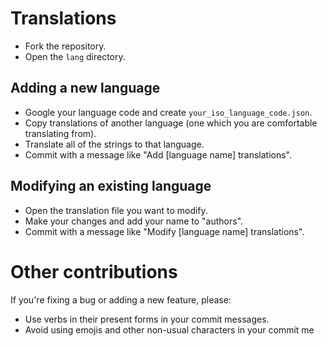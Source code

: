 # Translations

- Fork the repository.
- Open the `lang` directory.

## Adding a new language

- Google your language code and create `your_iso_language_code.json`.
- Copy translations of another language (one which you are comfortable translating from).
- Translate all of the strings to that language.
- Commit with a message like "Add [language name] translations".

## Modifying an existing language

- Open the translation file you want to modify.
- Make your changes and add your name to "authors".
- Commit with a message like "Modify [language name] translations".

# Other contributions

If you're fixing a bug or adding a new feature, please:
- Use verbs in their present forms in your commit messages.
- Avoid using emojis and other non-usual characters in your commit me